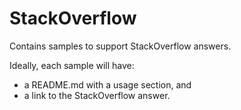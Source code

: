 # StackOverflow

Contains samples to support StackOverflow answers.

Ideally, each sample will have:

* a README.md with a usage section, and
* a link to the StackOverflow answer.
